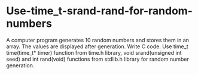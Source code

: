 # Use-time_t-srand-rand-for-random-numbers
 A computer program generates 10 random numbers and stores them in an array. The values are displayed after generation. Write C code. Use time_t time(time_t* timer) function from time.h library, void srand(unsigned int seed) and int rand(void) functions from stdlib.h library for random number generation.
